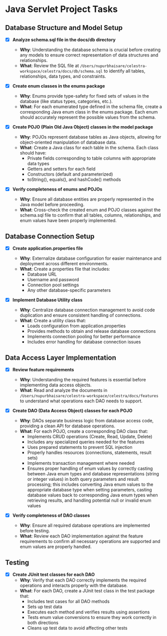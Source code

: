 # Java Servlet Project Tasks

## Database Structure and Model Setup

- [x] **Analyze schema.sql file in the docs/db directory**
  - **Why**: Understanding the database schema is crucial before creating any models to ensure correct representation of data structures and relationships.
  - **What**: Review the SQL file at `/Users/nupurbhaisare/celestra-workspace/celestra/docs/db/schema.sql` to identify all tables, relationships, data types, and constraints.

- [x] **Create enum classes in the enums package**
  - **Why**: Enums provide type-safety for fixed sets of values in the database (like status types, categories, etc.).
  - **What**: For each enumerated type defined in the schema file, create a corresponding Java enum class in the enums package. Each enum should accurately represent the possible values from the schema.

- [x] **Create POJO (Plain Old Java Object) classes in the model package**
  - **Why**: POJOs represent database tables as Java objects, allowing for object-oriented manipulation of database data.
  - **What**: Create a Java class for each table in the schema. Each class should have:
    - Private fields corresponding to table columns with appropriate data types
    - Getters and setters for each field
    - Constructors (default and parameterized)
    - toString(), equals(), and hashCode() methods

- [x] **Verify completeness of enums and POJOs**
  - **Why**: Ensure all database entities are properly represented in the Java model before proceeding.
  - **What**: Cross-check the created enum and POJO classes against the schema.sql file to confirm that all tables, columns, relationships, and enum values have been properly implemented.

## Database Connection Setup

- [x] **Create application.properties file**
  - **Why**: Externalize database configuration for easier maintenance and deployment across different environments.
  - **What**: Create a properties file that includes:
    - Database URL
    - Username and password
    - Connection pool settings
    - Any other database-specific parameters

- [x] **Implement Database Utility class**
  - **Why**: Centralize database connection management to avoid code duplication and ensure consistent handling of connections.
  - **What**: Create a utility class that:
    - Loads configuration from application.properties
    - Provides methods to obtain and release database connections
    - Implements connection pooling for better performance
    - Includes error handling for database connection issues

## Data Access Layer Implementation

- [x] **Review feature requirements**
  - **Why**: Understanding the required features is essential before implementing data access objects.
  - **What**: Read and analyze the documents in `/Users/nupurbhaisare/celestra-workspace/celestra/docs/features` to understand what operations each DAO needs to support.

- [x] **Create DAO (Data Access Object) classes for each POJO**
  - **Why**: DAOs separate business logic from database access code, providing a clean API for database operations.
  - **What**: For each POJO, create a corresponding DAO class that:
    - Implements CRUD operations (Create, Read, Update, Delete)
    - Includes any specialized queries needed for the features
    - Uses prepared statements to prevent SQL injection
    - Properly handles resources (connections, statements, result sets)
    - Implements transaction management where needed
    - Ensures proper handling of enum values by correctly casting between Java enum types and database representations (string or integer values) in both query parameters and result processing; this includes converting Java enum values to the appropriate database type when setting parameters, casting database values back to corresponding Java enum types when retrieving results, and handling potential null or invalid enum values

- [x] **Verify completeness of DAO classes**
  - **Why**: Ensure all required database operations are implemented before testing.
  - **What**: Review each DAO implementation against the feature requirements to confirm all necessary operations are supported and enum values are properly handled.

## Testing

- [x] **Create JUnit test classes for each DAO**
  - **Why**: Verify that each DAO correctly implements the required operations and interacts properly with the database.
  - **What**: For each DAO, create a JUnit test class in the test package that:
    - Includes test cases for all DAO methods
    - Sets up test data
    - Executes each method and verifies results using assertions
    - Tests enum value conversions to ensure they work correctly in both directions
    - Cleans up test data to avoid affecting other tests